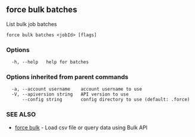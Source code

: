 ## force bulk batches

List bulk job batches

```
force bulk batches <jobId> [flags]
```

### Options

```
  -h, --help   help for batches
```

### Options inherited from parent commands

```
  -a, --account username    account username to use
  -V, --apiversion string   API version to use
      --config string       config directory to use (default: .force)
```

### SEE ALSO

* [force bulk](force_bulk.md)	 - Load csv file or query data using Bulk API

